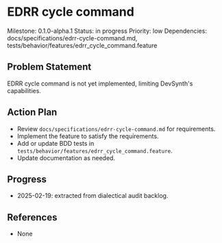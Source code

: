 # EDRR cycle command
Milestone: 0.1.0-alpha.1
Status: in progress
Priority: low
Dependencies: docs/specifications/edrr-cycle-command.md, tests/behavior/features/edrr_cycle_command.feature

## Problem Statement
EDRR cycle command is not yet implemented, limiting DevSynth's capabilities.


## Action Plan
- Review `docs/specifications/edrr-cycle-command.md` for requirements.
- Implement the feature to satisfy the requirements.
- Add or update BDD tests in `tests/behavior/features/edrr_cycle_command.feature`.
- Update documentation as needed.

## Progress
- 2025-02-19: extracted from dialectical audit backlog.

## References
- None

